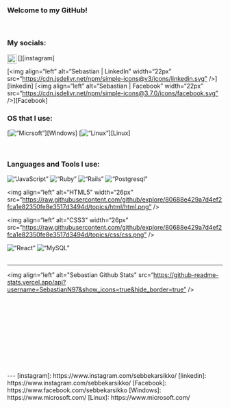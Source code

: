 
### Welcome to my GitHub!

<br />

### My socials:

[<img align="left" alt="Sebastian | Instagram" width="22px" src="https://cdn.jsdelvr.net/npm/simple-icons@v3/icons/instagram.svg" />][instagram]

[<img align=“left” alt=“Sebastian | LinkedIn” width=“22px” src=“https://cdn.jsdelivr.net/npm/simple-icons@v3/icons/linkedin.svg” />][linkedin]
[<img align=“left” alt=“Sebastian | Facebook” width=“22px” src=“https://cdn.jsdelivr.net/npm/simple-icons@3.7.0/icons/facebook.svg” />][Facebook]


### OS that I use:

[<img align=“left” alt=“Micrsoft” width=“22px” src=“https://cdn.jsdelivr.net/npm/simple-icons@3.7.0/icons/microsoft.svg” />][Windows]
[<img align=“left” alt=“Linux” width=“22px” src=“https://cdn.jsdelivr.net/npm/simple-icons@3.7.0/icons/linux.svg” />][Linux]

<br />

### Languages and Tools I use:

<img align=“left” alt=“JavaScript” width=“26px” src=“https://raw.githubusercontent.com/github/explore/80688e429a7d4ef2fca1e82350fe8e3517d3494d/topics/javascript/javascript.png” />

<img align=“left” alt=“Ruby” width=“26px” src=“https://raw.githubusercontent.com/github/explore/80688e429a7d4ef2fca1e82350fe8e3517d3494d/topics/ruby/ruby.png” />

<img align=“left” alt=“Rails” width=“26px” src=“https://raw.githubusercontent.com/github/explore/80688e429a7d4ef2fca1e82350fe8e3517d3494d/topics/rails/rails.png” />

<img align=“left” alt=“Postgresql” width=“34px” src=“https://img.icons8.com/color/48/000000/postgreesql.png” />

<img align=“left” alt=“HTML5" width=“26px” src=“https://raw.githubusercontent.com/github/explore/80688e429a7d4ef2fca1e82350fe8e3517d3494d/topics/html/html.png” />

<img align=“left” alt=“CSS3" width=“26px” src=“https://raw.githubusercontent.com/github/explore/80688e429a7d4ef2fca1e82350fe8e3517d3494d/topics/css/css.png” />

<img align=“left” alt=“React” width=“26px” src=“https://img.icons8.com/plasticine/100/000000/react.png” />

<img align=“left” alt=“MySQL” width=“35px” src=“https://raw.githubusercontent.com/github/explore/80688e429a7d4ef2fca1e82350fe8e3517d3494d/topics/mysql/mysql.png” />

<br />
<br />

---

<img align=“left” alt="Sebastian Github Stats" src=“https://github-readme-stats.vercel.app/api?username=SebastianN97&show_icons=true&hide_border=true” />

<br />
<br />
<br />
<br />
<br />
<br />
<br />
<br />
<br />
<br />
---
[instagram]: https://www.instagram.com/sebbekarsikko/
[linkedin]: https://www.instagram.com/sebbekarsikko/
[Facebook]: https://www.facebook.com/sebbekarsikko
[Windows]: https://www.microsoft.com/
[Linux]: https://www.microsoft.com/